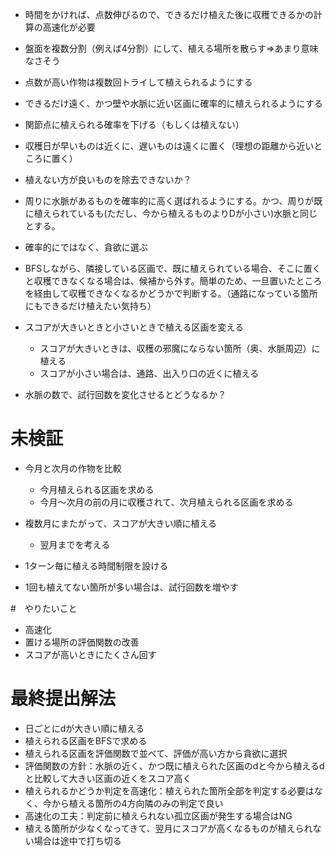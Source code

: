 - 時間をかければ、点数伸びるので、できるだけ植えた後に収穫できるかの計算の高速化が必要
- 盤面を複数分割（例えば4分割）にして、植える場所を散らす⇒あまり意味なさそう
- 点数が高い作物は複数回トライして植えられるようにする
- できるだけ遠く、かつ壁や水脈に近い区画に確率的に植えられるようにする
- 関節点に植えられる確率を下げる（もしくは植えない）
- 収穫日が早いものは近くに、遅いものは遠くに置く（理想の距離から近いところに置く）
- 植えない方が良いものを除去できないか？


- 周りに水脈があるものを確率的に高く選ばれるようにする。かつ、周りが既に植えられているも(ただし、今から植えるものよりDが小さい)水脈と同じとする。
- 確率的にではなく、貪欲に選ぶ
- BFSしながら、隣接している区画で、既に植えられている場合、そこに置くと収穫できなくなる場合は、候補から外す。簡単のため、一旦置いたところを経由して収穫できなくなるかどうかで判断する。（通路になっている箇所にもできるだけ植えたい気持ち）
- スコアが大きいときと小さいときで植える区画を変える
    - スコアが大きいときは、収穫の邪魔にならない箇所（奥、水脈周辺）に植える
    - スコアが小さい場合は、通路、出入り口の近くに植える
- 水脈の数で、試行回数を変化させるとどうなるか？

#  未検証

- 今月と次月の作物を比較
    - 今月植えられる区画を求める
    - 今月～次月の前の月に収穫されて、次月植えられる区画を求める

- 複数月にまたがって、スコアが大きい順に植える
    - 翌月までを考える

- 1ターン毎に植える時間制限を設ける
- 1回も植えてない箇所が多い場合は、試行回数を増やす


#　やりたいこと
- 高速化
- 置ける場所の評価関数の改善
- スコアが高いときにたくさん回す


# 最終提出解法
- 日ごとにdが大きい順に植える
- 植えられる区画をBFSで求める
- 植えられる区画を評価関数で並べて、評価が高い方から貪欲に選択
- 評価関数の方針：水脈の近く、かつ既に植えられた区画のdと今から植えるdと比較して大きい区画の近くをスコア高く
- 植えられるかどうか判定を高速化：植えられた箇所全部を判定する必要はなく、今から植える箇所の4方向隣のみの判定で良い
- 高速化の工夫：判定前に植えられない孤立区画が発生する場合はNG
- 植える箇所が少なくなってきて、翌月にスコアが高くなるものが植えられない場合は途中で打ち切る